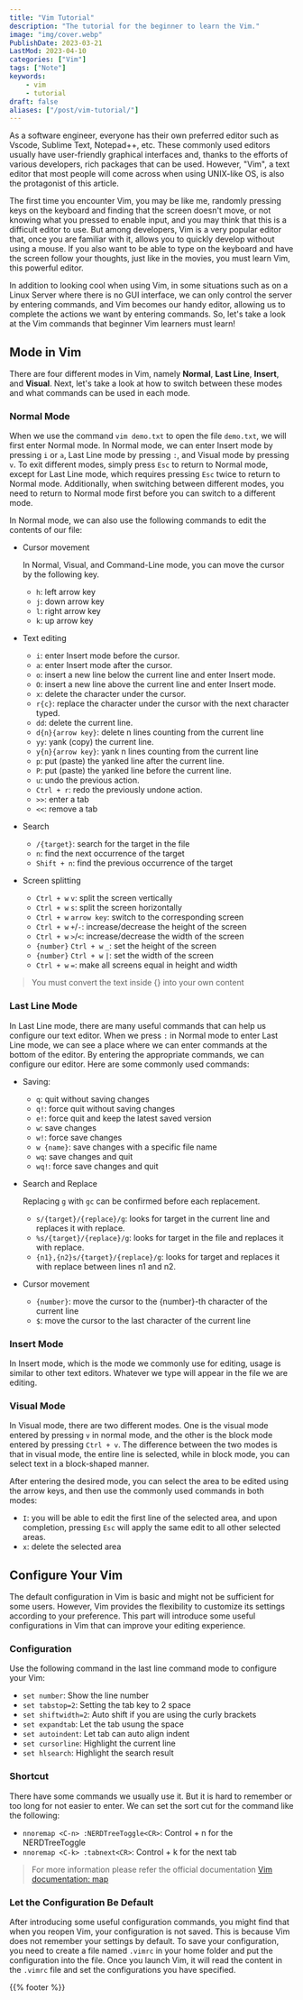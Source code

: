 ```yaml
---
title: "Vim Tutorial"
description: "The tutorial for the beginner to learn the Vim."
image: "img/cover.webp"
PublishDate: 2023-03-21
LastMod: 2023-04-10
categories: ["Vim"]
tags: ["Note"]
keywords:
    - vim
    - tutorial
draft: false
aliases: ["/post/vim-tutorial/"]
---
```


As a software engineer, everyone has their own preferred editor such as Vscode, Sublime Text, Notepad++, etc. These commonly used editors usually have user-friendly graphical interfaces and, thanks to the efforts of various developers, rich packages that can be used. However, "Vim", a text editor that most people will come across when using UNIX-like OS, is also the protagonist of this article.

The first time you encounter Vim, you may be like me, randomly pressing keys on the keyboard and finding that the screen doesn't move, or not knowing what you pressed to enable input, and you may think that this is a difficult editor to use. But among developers, Vim is a very popular editor that, once you are familiar with it, allows you to quickly develop without using a mouse. If you also want to be able to type on the keyboard and have the screen follow your thoughts, just like in the movies, you must learn Vim, this powerful editor.

In addition to looking cool when using Vim, in some situations such as on a Linux Server where there is no GUI interface, we can only control the server by entering commands, and Vim becomes our handy editor, allowing us to complete the actions we want by entering commands. So, let's take a look at the Vim commands that beginner Vim learners must learn!

## Mode in Vim

There are four different modes in Vim, namely **Normal**, **Last Line**, **Insert**, and **Visual**. Next, let's take a look at how to switch between these modes and what commands can be used in each mode.

### Normal Mode

When we use the command `vim demo.txt` to open the file `demo.txt`, we will first enter Normal mode. In Normal mode, we can enter Insert mode by pressing `i` or `a`, Last Line mode by pressing `:`, and Visual mode by pressing `v`. To exit different modes, simply press `Esc` to return to Normal mode, except for Last Line mode, which requires pressing `Esc` twice to return to Normal mode. Additionally, when switching between different modes, you need to return to Normal mode first before you can switch to a different mode.

In Normal mode, we can also use the following commands to edit the contents of our file:

- Cursor movement

    In Normal, Visual, and Command-Line mode, you can move the cursor by the following key.

    - `h`: left arrow key
    - `j`: down arrow key
    - `l`: right arrow key
    - `k`: up arrow key

- Text editing
    - `i`: enter Insert mode before the cursor.
    - `a`: enter Insert mode after the cursor.
    - `o`: insert a new line below the current line and enter Insert mode.
    - `O`: insert a new line above the current line and enter Insert mode.
    - `x`: delete the character under the cursor.
    - `r{c}`: replace the character under the cursor with the next character typed.
    - `dd`: delete the current line.
    - `d{n}{arrow key}`: delete n lines counting from the current line
    - `yy`: yank (copy) the current line.
    - `y{n}{arrow key}`: yank n lines counting from the current line
    - `p`: put (paste) the yanked line after the current line.
    - `P`: put (paste) the yanked line before the current line.
    - `u`: undo the previous action.
    - `Ctrl + r`: redo the previously undone action.
    - `>>`: enter a tab
    - `<<`: remove a tab

- Search
    - `/{target}`: search for the target in the file
    - `n`: find the next occurrence of the target
    - `Shift + n`: find the previous occurrence of the target

- Screen splitting
    - `Ctrl + w` `v`: split the screen vertically
    - `Ctrl + w` `s`: split the screen horizontally
    - `Ctrl + w` `arrow key`: switch to the corresponding screen
    - `Ctrl + w` `+`/`-`: increase/decrease the height of the screen
    - `Ctrl + w` `>`/`<`: increase/decrease the width of the screen
    - `{number}` `Ctrl + w` `_`: set the height of the screen
    - `{number}` `Ctrl + w` `|`: set the width of the screen
    - `Ctrl + w` `=`: make all screens equal in height and width

> You must convert the text inside {} into your own content

### Last Line Mode

In Last Line mode, there are many useful commands that can help us configure our text editor. When we press `:` in Normal mode to enter Last Line mode, we can see a place where we can enter commands at the bottom of the editor. By entering the appropriate commands, we can configure our editor. Here are some commonly used commands:

- Saving:
    - `q`: quit without saving changes
    - `q!`: force quit without saving changes
    - `e!`: force quit and keep the latest saved version
    - `w`: save changes
    - `w!`: force save changes
    - `w {name}`: save changes with a specific file name
    - `wq`: save changes and quit
    - `wq!`: force save changes and quit

- Search and Replace

    Replacing `g` with `gc` can be confirmed before each replacement.
    - `s/{target}/{replace}/g`: looks for target in the current line and replaces it with replace.
    - `%s/{target}/{replace}/g`: looks for target in the file and replaces it with replace.
    - `{n1},{n2}s/{target}/{replace}/g`: looks for target and replaces it with replace between lines n1 and n2.

- Cursor movement
    - `{number}`: move the cursor to the {number}-th character of the current line
    - `$`: move the cursor to the last character of the current line

### Insert Mode

In Insert mode, which is the mode we commonly use for editing, usage is similar to other text editors. Whatever we type will appear in the file we are editing.

### Visual Mode

In Visual mode, there are two different modes. One is the visual mode entered by pressing `v` in normal mode, and the other is the block mode entered by pressing `Ctrl + v`. The difference between the two modes is that in visual mode, the entire line is selected, while in block mode, you can select text in a block-shaped manner.

After entering the desired mode, you can select the area to be edited using the arrow keys, and then use the commonly used commands in both modes:

- `I`: you will be able to edit the first line of the selected area, and upon completion, pressing `Esc` will apply the same edit to all other selected areas.
- `x`: delete the selected area

## Configure Your Vim

The default configuration in Vim is basic and might not be sufficient for some users. However, Vim provides the flexibility to customize its settings according to your preference. This part will introduce some useful configurations in Vim that can improve your editing experience.

### Configuration

Use the following command in the last line command mode to configure your Vim:

- `set number`: Show the line number
- `set tabstop=2`: Setting the tab key to 2 space
- `set shiftwidth=2`: Auto shift if you are using the curly brackets
- `set expandtab`: Let the tab usung the space
- `set autoindent`: Let tab can auto align indent
- `set cursorline`: Highlight the current line
- `set hlsearch`: Highlight the search result

### Shortcut

There have some commands we usually use it. But it is hard to remember or too long for not easier to enter. We can set the sort cut for the command like the following:

- `nnoremap <C-n> :NERDTreeToggle<CR>`: Control + n for the NERDTreeToggle
- `nnoremap <C-k> :tabnext<CR>`: Control + k for the next tab

> For more information please refer the official documentation [Vim documentation: map](https://vimdoc.sourceforge.net/htmldoc/map.html)

### Let the Configuration Be Default

After introducing some useful configuration commands, you might find that when you reopen Vim, your configuration is not saved. This is because Vim does not remember your settings by default. To save your configuration, you need to create a file named `.vimrc` in your home folder and put the configuration into the file. Once you launch Vim, it will read the content in the `.vimrc` file and set the configurations you have specified.

{{% footer %}}
